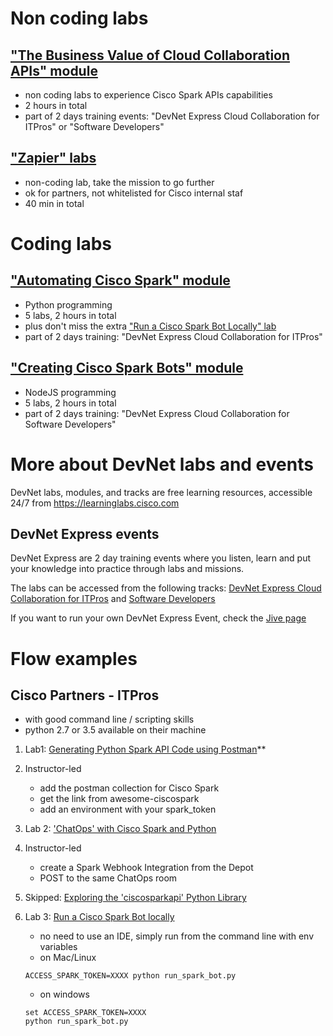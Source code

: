 
# Non coding labs

## ["The Business Value of Cloud Collaboration APIs" module](https://learninglabs.cisco.com/modules/business-value-itp)
- non coding labs to experience Cisco Spark APIs capabilities
- 2 hours in total
- part of 2 days training events: "DevNet Express Cloud Collaboration for ITPros" or "Software Developers"

## ["Zapier" labs](https://learninglabs.cisco.com/labs/tags/Zapier)
- non-coding lab, take the mission to go further
- ok for partners, not whitelisted for Cisco internal staf
- 40 min in total


# Coding labs 

## ["Automating Cisco Spark" module](https://learninglabs.cisco.com/modules/automating-spark-itp)
- Python programming
- 5 labs, 2 hours in total
- plus don't miss the extra ["Run a Cisco Spark Bot Locally" lab](https://learninglabs.cisco.com/tracks/devnet-express-cloud-collab-it-pro/creating-spark-bots-itp/collab-spark-botl-itp/step/1)
- part of 2 days training: "DevNet Express Cloud Collaboration for ITPros"

## ["Creating Cisco Spark Bots" module](https://learninglabs.cisco.com/modules/creating-spark-bots-sd)
- NodeJS programming
- 5 labs, 2 hours in total
- part of 2 days training: "DevNet Express Cloud Collaboration for Software Developers"


# More about DevNet labs and events

DevNet labs, modules, and tracks are free learning resources, accessible 24/7 from https://learninglabs.cisco.com

## DevNet Express events

DevNet Express are 2 day training events where you listen, learn and put your knowledge into practice through labs and missions. 

The labs can be accessed from the following tracks: [DevNet Express Cloud Collaboration for ITPros](https://learninglabs.cisco.com/tracks/devnet-express-cloud-collab-it-pro) and [Software Developers](https://learninglabs.cisco.com/tracks/devnet-express-cloud-collab-soft-dev)

If you want to run your own DevNet Express Event, check the [Jive page](https://cisco.jiveon.com/groups/devnet-in-a-box/pages/devnet-express) 


# Flow examples

## Cisco Partners - ITPros

- with good command line / scripting skills
- python 2.7 or 3.5 available on their machine

1. Lab1: [Generating Python Spark API Code using Postman](https://learninglabs.cisco.com/modules/automating-spark-itp/collab-spark-interfacing-with-rest/step/1)**

2. Instructor-led
   - add the postman collection for Cisco Spark
   - get the link from awesome-ciscospark
   - add an environment with your spark_token

3. Lab 2: ['ChatOps' with Cisco Spark and Python](https://learninglabs.cisco.com/modules/automating-spark-itp/collab-spark-chatops-bot-itp/step/1)

4. Instructor-led
   - create a Spark Webhook Integration from the Depot
   - POST to the same ChatOps room

5. Skipped: [Exploring the 'ciscosparkapi' Python Library](https://learninglabs.cisco.com/modules/automating-spark-itp/collab-spark-ciscosparkapi-itp/step/1)

6. Lab 3: [Run a Cisco Spark Bot locally](https://learninglabs.cisco.com/tracks/devnet-express-cloud-collab-it-pro/creating-spark-bots-itp/collab-spark-botl-itp/step/1
)
   - no need to use an IDE, simply run from the command line with env variables 
   - on Mac/Linux
   ```shell
   ACCESS_SPARK_TOKEN=XXXX python run_spark_bot.py
   ```
   - on windows
   ```shell
   set ACCESS_SPARK_TOKEN=XXXX
   python run_spark_bot.py
   ```
